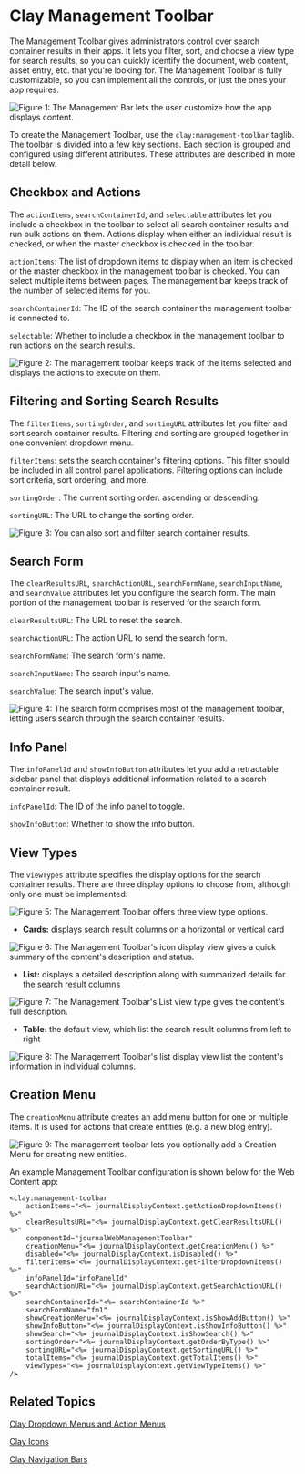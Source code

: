 # Clay Management Toolbar [](id=clay-management-toolbar)

The Management Toolbar gives administrators control over search container 
results in their apps. It lets you filter, sort, and choose a view type for 
search results, so you can quickly identify the document, web content, asset 
entry, etc. that you're looking for. The Management Toolbar is fully 
customizable, so you can implement all the controls, or just the ones your app 
requires. 

![Figure 1: The Management Bar lets the user customize how the app displays content.](../../../../images/clay-taglib-management-toolbar.png)

To create the Management Toolbar, use the `clay:management-toolbar` taglib. The 
toolbar is divided into a few key sections. Each section is grouped and 
configured using different attributes. These attributes are described in more 
detail below. 

## Checkbox and Actions

The `actionItems`, `searchContainerId`, and `selectable` attributes let you 
include a checkbox in the toolbar to select all search container results and run 
bulk actions on them. Actions display when either an individual result is 
checked, or when the master checkbox is checked in the toolbar.  

`actionItems`: The list of dropdown items to display when an item is checked or 
the master checkbox in the management toolbar is checked. You can select 
multiple items between pages. The management bar keeps track of the number of 
selected items for you.

`searchContainerId`: The ID of the search container the management toolbar is 
connected to.

`selectable`: Whether to include a checkbox in the management toolbar to run 
actions on the search results. 

![Figure 2: The management toolbar keeps track of the items selected and displays the actions to execute on them.](../../../../images/clay-taglib-management-toolbar-selectable.png)

## Filtering and Sorting Search Results

The `filterItems`, `sortingOrder`, and `sortingURL` attributes let you filter 
and sort search container results. Filtering and sorting are grouped together in 
one convenient dropdown menu. 

`filterItems`: sets the search container's filtering options. This filter should 
be included in all control panel applications. Filtering options can include 
sort criteria, sort ordering, and more.

`sortingOrder`: The current sorting order: ascending or descending.

`sortingURL`: The URL to change the sorting order.

![Figure 3: You can also sort and filter search container results.](../../../../images/clay-taglib-management-toolbar-filter-and-sort.png)

## Search Form

The `clearResultsURL`, `searchActionURL`, `searchFormName`, `searchInputName`, 
and `searchValue` attributes let you configure the search form. The main portion 
of the management toolbar is reserved for the search form.

`clearResultsURL`: The URL to reset the search.

`searchActionURL`: The action URL to send the search form.

`searchFormName`: The search form's name.

`searchInputName`: The search input's name.

`searchValue`: The search input's value.

![Figure 4: The search form comprises most of the management toolbar, letting users search through the search container results.](../../../../images/clay-taglib-management-toolbar-search-form.png)

## Info Panel

The `infoPanelId` and `showInfoButton` attributes let you add a retractable 
sidebar panel that displays additional information related to a search container 
result.

`infoPanelId`: The ID of the info panel to toggle.

`showInfoButton`: Whether to show the info button.

## View Types

The `viewTypes` attribute specifies the display options for the search container 
results. There are three display options to choose from, although only one must 
be implemented:

![Figure 5: The Management Toolbar offers three view type options.](../../../../images/clay-taglib-management-toolbar-view-types.png)

- **Cards:** displays search result columns on a horizontal or vertical card 

![Figure 6: The Management Toolbar's icon display view gives a quick summary of the content's description and status.](../../../../images/clay-taglib-management-toolbar-view-type-card.png)

- **List:** displays a detailed description along with summarized details for 
the search result columns  

![Figure 7: The Management Toolbar's List view type gives the content's full description.](../../../../images/clay-taglib-management-toolbar-view-type-list.png)

- **Table:** the default view, which list the search result columns from left to 
right 

![Figure 8: The Management Toolbar's list display view list the content's information in individual columns.](../../../../images/clay-taglib-management-toolbar-view-type-table.png)

## Creation Menu

The `creationMenu` attribute creates an add menu button for one or multiple 
items. It is used for actions that create entities (e.g. a new blog entry).

![Figure 9: The management toolbar lets you optionally add a Creation Menu for creating new entities.](../../../../images/clay-taglib-management-toolbar-creation-menu.png)

An example Management Toolbar configuration is shown below for the Web Content 
app:

    <clay:management-toolbar
    	actionItems="<%= journalDisplayContext.getActionDropdownItems() %>"
    	clearResultsURL="<%= journalDisplayContext.getClearResultsURL() %>"
    	componentId="journalWebManagementToolbar"
    	creationMenu="<%= journalDisplayContext.getCreationMenu() %>"
    	disabled="<%= journalDisplayContext.isDisabled() %>"
    	filterItems="<%= journalDisplayContext.getFilterDropdownItems() %>"
    	infoPanelId="infoPanelId"
    	searchActionURL="<%= journalDisplayContext.getSearchActionURL() %>"
    	searchContainerId="<%= searchContainerId %>"
    	searchFormName="fm1"
    	showCreationMenu="<%= journalDisplayContext.isShowAddButton() %>"
    	showInfoButton="<%= journalDisplayContext.isShowInfoButton() %>"
    	showSearch="<%= journalDisplayContext.isShowSearch() %>"
    	sortingOrder="<%= journalDisplayContext.getOrderByType() %>"
    	sortingURL="<%= journalDisplayContext.getSortingURL() %>"
    	totalItems="<%= journalDisplayContext.getTotalItems() %>"
    	viewTypes="<%= journalDisplayContext.getViewTypeItems() %>"
    />

## Related Topics [](id=related-topics)

[Clay Dropdown Menus and Action Menus](/develop/tutorials/-/knowledge_base/7-1/clay-dropdown-menus-and-action-menus)

[Clay Icons](/develop/tutorials/-/knowledge_base/7-1/clay-icons)

[Clay Navigation Bars](/develop/tutorials/-/knowledge_base/7-1/clay-navigation-bars)
